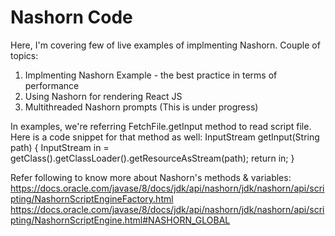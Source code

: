 # Nashorn Code
Here, I'm covering few of live examples of implmenting Nashorn.
Couple of topics:
1. Implmenting Nashorn Example - the best practice in terms of performance
2. Using Nashorn for rendering React JS
3. Multithreaded Nashorn prompts (This is under progress)

In examples, we're referring FetchFile.getInput method to read script file. Here is a code snippet for that method as well:
InputStream getInput(String path) {
    InputStream in = getClass().getClassLoader().getResourceAsStream(path);
    return in;
}

Refer following to know more about Nashorn's methods & variables:
https://docs.oracle.com/javase/8/docs/jdk/api/nashorn/jdk/nashorn/api/scripting/NashornScriptEngineFactory.html
https://docs.oracle.com/javase/8/docs/jdk/api/nashorn/jdk/nashorn/api/scripting/NashornScriptEngine.html#NASHORN_GLOBAL
